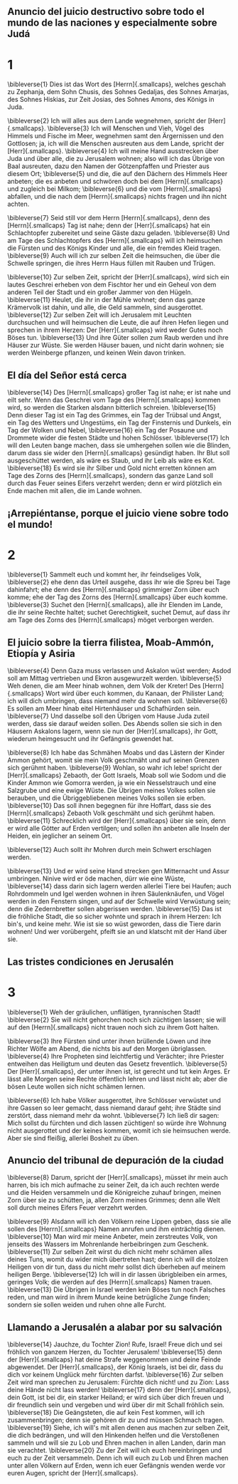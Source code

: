 ## Anuncio del juicio destructivo sobre todo el mundo de las naciones y especialmente sobre Judá
# 1
\bibleverse{1} Dies ist das Wort des [Herrn]{.smallcaps}, welches geschah zu Zephanja, dem Sohn Chusis, des Sohnes Gedaljas, des Sohnes Amarjas, des Sohnes Hiskias, zur Zeit Josias, des Sohnes Amons, des Königs in Juda. 

\bibleverse{2} Ich will alles aus dem Lande wegnehmen, spricht der [Herr]{.smallcaps}. \bibleverse{3} Ich will Menschen und Vieh, Vögel des Himmels und Fische im Meer, wegnehmen samt den Ärgernissen und den Gottlosen; ja, ich will die Menschen ausreuten aus dem Lande, spricht der [Herr]{.smallcaps}. \bibleverse{4} Ich will meine Hand ausstrecken über Juda und über alle, die zu Jerusalem wohnen; also will ich das Übrige von Baal ausreuten, dazu den Namen der Götzenpfaffen und Priester aus diesem Ort; \bibleverse{5} und die, die auf den Dächern des Himmels Heer anbeten; die es anbeten und schwören doch bei dem [Herrn]{.smallcaps} und zugleich bei Milkom; \bibleverse{6} und die vom [Herrn]{.smallcaps} abfallen, und die nach dem [Herrn]{.smallcaps} nichts fragen und ihn nicht achten. 

\bibleverse{7} Seid still vor dem Herrn [Herrn]{.smallcaps}, denn des [Herrn]{.smallcaps} Tag ist nahe; denn der [Herr]{.smallcaps} hat ein Schlachtopfer zubereitet und seine Gäste dazu geladen. \bibleverse{8} Und am Tage des Schlachtopfers des [Herrn]{.smallcaps} will ich heimsuchen die Fürsten und des Königs Kinder und alle, die ein fremdes Kleid tragen. \bibleverse{9} Auch will ich zur selben Zeit die heimsuchen, die über die Schwelle springen, die ihres Herrn Haus füllen mit Rauben und Trügen. 

\bibleverse{10} Zur selben Zeit, spricht der [Herr]{.smallcaps}, wird sich ein lautes Geschrei erheben von dem Fischtor her und ein Geheul von dem anderen Teil der Stadt und ein großer Jammer von den Hügeln. \bibleverse{11} Heulet, die ihr in der Mühle wohnet; denn das ganze Krämervolk ist dahin, und alle, die Geld sammeln, sind ausgerottet. \bibleverse{12} Zur selben Zeit will ich Jerusalem mit Leuchten durchsuchen und will heimsuchen die Leute, die auf ihren Hefen liegen und sprechen in ihrem Herzen: Der [Herr]{.smallcaps} wird weder Gutes noch Böses tun. \bibleverse{13} Und ihre Güter sollen zum Raub werden und ihre Häuser zur Wüste. Sie werden Häuser bauen, und nicht darin wohnen; sie werden Weinberge pflanzen, und keinen Wein davon trinken. 

## El día del Señor está cerca
\bibleverse{14} Des [Herrn]{.smallcaps} großer Tag ist nahe; er ist nahe und eilt sehr. Wenn das Geschrei vom Tage des [Herrn]{.smallcaps} kommen wird, so werden die Starken alsdann bitterlich schreien. \bibleverse{15} Denn dieser Tag ist ein Tag des Grimmes, ein Tag der Trübsal und Angst, ein Tag des Wetters und Ungestüms, ein Tag der Finsternis und Dunkels, ein Tag der Wolken und Nebel, \bibleverse{16} ein Tag der Posaune und Drommete wider die festen Städte und hohen Schlösser. \bibleverse{17} Ich will den Leuten bange machen, dass sie umhergehen sollen wie die Blinden, darum dass sie wider den [Herrn]{.smallcaps} gesündigt haben. Ihr Blut soll ausgeschüttet werden, als wäre es Staub, und ihr Leib als wäre es Kot. \bibleverse{18} Es wird sie ihr Silber und Gold nicht erretten können am Tage des Zorns des [Herrn]{.smallcaps}, sondern das ganze Land soll durch das Feuer seines Eifers verzehrt werden; denn er wird plötzlich ein Ende machen mit allen, die im Lande wohnen.

## ¡Arrepiéntanse, porque el juicio viene sobre todo el mundo!
# 2
\bibleverse{1} Sammelt euch und kommt her, ihr feindseliges Volk, \bibleverse{2} ehe denn das Urteil ausgehe, dass ihr wie die Spreu bei Tage dahinfahrt; ehe denn des [Herrn]{.smallcaps} grimmiger Zorn über euch komme; ehe der Tag des Zorns des [Herrn]{.smallcaps} über euch komme. \bibleverse{3} Suchet den [Herrn]{.smallcaps}, alle ihr Elenden im Lande, die ihr seine Rechte haltet; suchet Gerechtigkeit, suchet Demut, auf dass ihr am Tage des Zorns des [Herrn]{.smallcaps} möget verborgen werden. 

## El juicio sobre la tierra filistea, Moab-Ammón, Etiopía y Asiria
\bibleverse{4} Denn Gaza muss verlassen und Askalon wüst werden; Asdod soll am Mittag vertrieben und Ekron ausgewurzelt werden. \bibleverse{5} Weh denen, die am Meer hinab wohnen, dem Volk der Kreter! Des [Herrn]{.smallcaps} Wort wird über euch kommen, du Kanaan, der Philister Land; ich will dich umbringen, dass niemand mehr da wohnen soll. \bibleverse{6} Es sollen am Meer hinab eitel Hirtenhäuser und Schafhürden sein. \bibleverse{7} Und dasselbe soll den Übrigen vom Hause Juda zuteil werden, dass sie darauf weiden sollen. Des Abends sollen sie sich in den Häusern Askalons lagern, wenn sie nun der [Herr]{.smallcaps}, ihr Gott, wiederum heimgesucht und ihr Gefängnis gewendet hat. 

\bibleverse{8} Ich habe das Schmähen Moabs und das Lästern der Kinder Ammon gehört, womit sie mein Volk geschmäht und auf seinen Grenzen sich gerühmt haben. \bibleverse{9} Wohlan, so wahr ich lebe! spricht der [Herr]{.smallcaps} Zebaoth, der Gott Israels, Moab soll wie Sodom und die Kinder Ammon wie Gomorra werden, ja wie ein Nesselstrauch und eine Salzgrube und eine ewige Wüste. Die Übrigen meines Volkes sollen sie berauben, und die Übriggebliebenen meines Volks sollen sie erben. \bibleverse{10} Das soll ihnen begegnen für ihre Hoffart, dass sie des [Herrn]{.smallcaps} Zebaoth Volk geschmäht und sich gerühmt haben. \bibleverse{11} Schrecklich wird der [Herr]{.smallcaps} über sie sein, denn er wird alle Götter auf Erden vertilgen; und sollen ihn anbeten alle Inseln der Heiden, ein jeglicher an seinem Ort. 

\bibleverse{12} Auch sollt ihr Mohren durch mein Schwert erschlagen werden. 

\bibleverse{13} Und er wird seine Hand strecken gen Mitternacht und Assur umbringen. Ninive wird er öde machen, dürr wie eine Wüste, \bibleverse{14} dass darin sich lagern werden allerlei Tiere bei Haufen; auch Rohrdommeln und Igel werden wohnen in ihren Säulenknäufen, und Vögel werden in den Fenstern singen, und auf der Schwelle wird Verwüstung sein; denn die Zedernbretter sollen abgerissen werden. \bibleverse{15} Das ist die fröhliche Stadt, die so sicher wohnte und sprach in ihrem Herzen: Ich bin's, und keine mehr. Wie ist sie so wüst geworden, dass die Tiere darin wohnen! Und wer vorübergeht, pfeift sie an und klatscht mit der Hand über sie.

## Las tristes condiciones en Jerusalén
# 3
\bibleverse{1} Weh der gräulichen, unflätigen, tyrannischen Stadt! \bibleverse{2} Sie will nicht gehorchen noch sich züchtigen lassen; sie will auf den [Herrn]{.smallcaps} nicht trauen noch sich zu ihrem Gott halten. 

\bibleverse{3} Ihre Fürsten sind unter ihnen brüllende Löwen und ihre Richter Wölfe am Abend, die nichts bis auf den Morgen übriglassen. \bibleverse{4} Ihre Propheten sind leichtfertig und Verächter; ihre Priester entweihen das Heiligtum und deuten das Gesetz freventlich. \bibleverse{5} Der [Herr]{.smallcaps}, der unter ihnen ist, ist gerecht und tut kein Arges. Er lässt alle Morgen seine Rechte öffentlich lehren und lässt nicht ab; aber die bösen Leute wollen sich nicht schämen lernen. 

\bibleverse{6} Ich habe Völker ausgerottet, ihre Schlösser verwüstet und ihre Gassen so leer gemacht, dass niemand darauf geht; ihre Städte sind zerstört, dass niemand mehr da wohnt. \bibleverse{7} Ich ließ dir sagen: Mich sollst du fürchten und dich lassen züchtigen! so würde ihre Wohnung nicht ausgerottet und der keines kommen, womit ich sie heimsuchen werde. Aber sie sind fleißig, allerlei Bosheit zu üben. 

## Anuncio del tribunal de depuración de la ciudad
\bibleverse{8} Darum, spricht der [Herr]{.smallcaps}, müsset ihr mein auch harren, bis ich mich aufmache zu seiner Zeit, da ich auch rechten werde und die Heiden versammeln und die Königreiche zuhauf bringen, meinen Zorn über sie zu schütten, ja, allen Zorn meines Grimmes; denn alle Welt soll durch meines Eifers Feuer verzehrt werden. 

\bibleverse{9} Alsdann will ich den Völkern reine Lippen geben, dass sie alle sollen des [Herrn]{.smallcaps} Namen anrufen und ihm einträchtig dienen. \bibleverse{10} Man wird mir meine Anbeter, mein zerstreutes Volk, von jenseits des Wassers im Mohrenlande herbeibringen zum Geschenk. \bibleverse{11} Zur selben Zeit wirst du dich nicht mehr schämen alles deines Tuns, womit du wider mich übertreten hast; denn ich will die stolzen Heiligen von dir tun, dass du nicht mehr sollst dich überheben auf meinem heiligen Berge. \bibleverse{12} Ich will in dir lassen übrigbleiben ein armes, geringes Volk; die werden auf des [Herrn]{.smallcaps} Namen trauen. \bibleverse{13} Die Übrigen in Israel werden kein Böses tun noch Falsches reden, und man wird in ihrem Munde keine betrügliche Zunge finden; sondern sie sollen weiden und ruhen ohne alle Furcht. 

## Llamando a Jerusalén a alabar por su salvación
\bibleverse{14} Jauchze, du Tochter Zion! Rufe, Israel! Freue dich und sei fröhlich von ganzem Herzen, du Tochter Jerusalem! \bibleverse{15} denn der [Herr]{.smallcaps} hat deine Strafe weggenommen und deine Feinde abgewendet. Der [Herr]{.smallcaps}, der König Israels, ist bei dir, dass du dich vor keinem Unglück mehr fürchten darfst. \bibleverse{16} Zur selben Zeit wird man sprechen zu Jerusalem: Fürchte dich nicht! und zu Zion: Lass deine Hände nicht lass werden! \bibleverse{17} denn der [Herr]{.smallcaps}, dein Gott, ist bei dir, ein starker Heiland; er wird sich über dich freuen und dir freundlich sein und vergeben und wird über dir mit Schall fröhlich sein. \bibleverse{18} Die Geängsteten, die auf kein Fest kommen, will ich zusammenbringen; denn sie gehören dir zu und müssen Schmach tragen. \bibleverse{19} Siehe, ich will's mit allen denen aus machen zur selben Zeit, die dich bedrängen, und will den Hinkenden helfen und die Verstoßenen sammeln und will sie zu Lob und Ehren machen in allen Landen, darin man sie verachtet. \bibleverse{20} Zu der Zeit will ich euch hereinbringen und euch zu der Zeit versammeln. Denn ich will euch zu Lob und Ehren machen unter allen Völkern auf Erden, wenn ich euer Gefängnis wenden werde vor euren Augen, spricht der [Herr]{.smallcaps}.